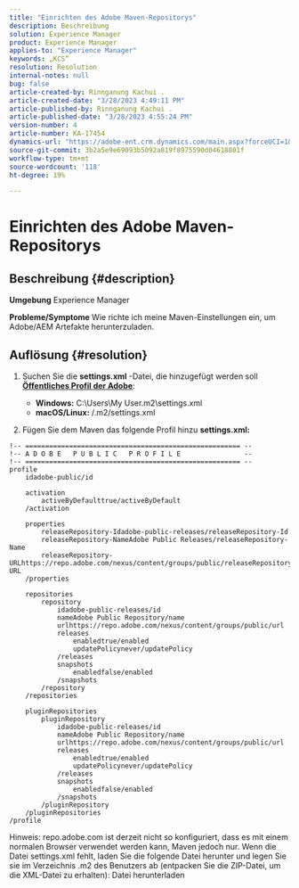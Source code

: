 ```yaml
---
title: "Einrichten des Adobe Maven-Repositorys"
description: Beschreibung
solution: Experience Manager
product: Experience Manager
applies-to: "Experience Manager"
keywords: „KCS“
resolution: Resolution
internal-notes: null
bug: false
article-created-by: Rinnganung Kachui .
article-created-date: "3/28/2023 4:49:11 PM"
article-published-by: Rinnganung Kachui .
article-published-date: "3/28/2023 4:55:24 PM"
version-number: 4
article-number: KA-17454
dynamics-url: "https://adobe-ent.crm.dynamics.com/main.aspx?forceUCI=1&pagetype=entityrecord&etn=knowledgearticle&id=a7f92373-88cd-ed11-b597-6045bd006268"
source-git-commit: 3b2a5e9e69093b5092a819f8975590d04618801f
workflow-type: tm+mt
source-wordcount: '118'
ht-degree: 19%

---
```


# Einrichten des Adobe Maven-Repositorys

## Beschreibung {#description}

<b>Umgebung</b>
Experience Manager


<b>Probleme/Symptome</b>
Wie richte ich meine Maven-Einstellungen ein, um Adobe/AEM Artefakte herunterzuladen.


## Auflösung {#resolution}


1. Suchen Sie die <b>settings.xml</b> -Datei, die hinzugefügt werden soll <b>[Öffentliches Profil der Adobe](https://repo.adobe.com/index.html)</b>:

   - <b>Windows:</b> C:\Users\My User\.m2\settings.xml
   - <b>macOS/Linux:</b> /.m2/settings.xml
2. Fügen Sie dem Maven das folgende Profil hinzu <b>settings.xml:</b>



```
!-- ====================================================== --
!-- A D O B E   P U B L I C   P R O F I L E                --
!-- ====================================================== --
profile
    idadobe-public/id

    activation
        activeByDefaulttrue/activeByDefault
    /activation

    properties
        releaseRepository-Idadobe-public-releases/releaseRepository-Id
        releaseRepository-NameAdobe Public Releases/releaseRepository-Name
        releaseRepository-URLhttps://repo.adobe.com/nexus/content/groups/public/releaseRepository-URL
    /properties

    repositories
        repository
            idadobe-public-releases/id
            nameAdobe Public Repository/name
            urlhttps://repo.adobe.com/nexus/content/groups/public/url
            releases
                enabledtrue/enabled
                updatePolicynever/updatePolicy
            /releases
            snapshots
                enabledfalse/enabled
            /snapshots
        /repository
    /repositories

    pluginRepositories
        pluginRepository
            idadobe-public-releases/id
            nameAdobe Public Repository/name
            urlhttps://repo.adobe.com/nexus/content/groups/public/url
            releases
                enabledtrue/enabled
                updatePolicynever/updatePolicy
            /releases
            snapshots
                enabledfalse/enabled
            /snapshots
        /pluginRepository
    /pluginRepositories
/profile
```


Hinweis: repo.adobe.com ist derzeit nicht so konfiguriert, dass es mit einem normalen Browser verwendet werden kann, Maven jedoch nur. Wenn die Datei settings.xml fehlt, laden Sie die folgende Datei herunter und legen Sie sie im Verzeichnis .m2 des Benutzers ab (entpacken Sie die ZIP-Datei, um die XML-Datei zu erhalten): Datei herunterladen
